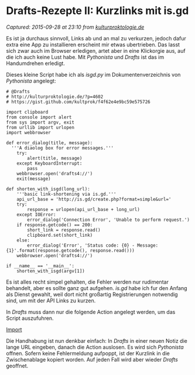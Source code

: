 # Drafts-Rezepte II: Kurzlinks mit is.gd

_Captured: 2015-09-28 at 23:10 from [kulturproktologie.de](http://kulturproktologie.de/?p=4602)_

Es ist ja durchaus sinnvoll, Links ab und an mal zu verkurzen, jedoch dafur extra eine App zu installieren erscheint mir etwas ubertrieben. Das lasst sich zwar auch im Browser erledigen, artet aber in eine Klickorgie aus, auf die ich auch keine Lust habe. Mit _Pythonista_ und _Drafts_ ist das im Handumdrehen erledigt.

Dieses kleine Script habe ich als _isgd.py_ im Dokumentenverzeichnis von _Pythonista_ angelegt:

```
# @Drafts
# http://kulturproktologie.de/?p=4602
# https://gist.github.com/kultprok/f4f62e4e9bc59e575726

import clipboard
from console import alert
from sys import argv, exit
from urllib import urlopen
import webbrowser

def error_dialog(title, message):
  '''A diaolog box for error messages.'''
	try:
		alert(title, message)
	except KeyboardInterrupt:
		pass
	webbrowser.open('drafts4://')
	exit(message)

def shorten_with_isgd(long_url):
	'''basic link-shortening via is.gd.'''
	api_url_base = 'http://is.gd/create.php?format=simple&url='
	try:
		response = urlopen(api_url_base + long_url)
	except IOError:
		error_dialog('Connection Error', 'Unable to perform request.')
	if response.getcode() == 200:
		short_link = response.read()
		clipboard.set(short_link)
	else:
		error_dialog('Error', 'Status code: {0} - Message: {1}'.format(response.getcode(), response.read()))
	webbrowser.open('drafts4://')

if __name__ == '__main__':
	shorten_with_isgd(argv[1])
```

Es ist alles recht simpel gehalten, die Fehler werden nur rudimentar behandelt, aber es sollte ganz gut aufgehen. _is.gd_ habe ich fur den Anfang als Dienst gewahlt, weil dort nicht großartig Registrierungen notwendig sind, um mit der API Links zu kurzen.

In _Drafts_ muss dann nur die folgende Action angelegt werden, um das Script auszufuhren.

[Import](drafts4://x-callback-url/import_action?type=URL&name=Shorten%20Link%20%28is.gd%29&url=pythonista%3A%2F%2Fisgd%3Faction%3Drun%26argv%3D%5B%5Bdraft%5D%5D)

Die Handhabung ist nun denkbar einfach: In _Drafts_ in einer neuen Notiz die lange URL eingeben, danach die Action auslosen. Es wird sich _Pythonista_ offnen. Sofern keine Fehlermeldung aufpoppt, ist der Kurzlink in die Zwischenablage kopiert worden. Auf jeden Fall wird aber wieder _Drafts_ geoffnet.
